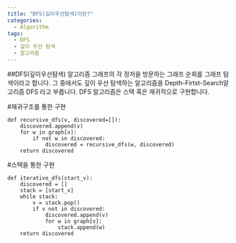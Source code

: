 ```yaml
---
title: "DFS(깊이우선탐색)이란?"
categories:
  - Algorithm
tags:
  - DFS
  - 깊이 우선 탐색
  - 알고리즘
---
```


##DFS(깊이우선탐색) 알고리즘
그래프의 각 정저을 방문하는 그래프 순회를 그래프 탐색이라고 합니다. 그 중에서도 깊이 우선 탐색하는 알고리즘을 Depth-Firtst-Search알고리즘 DFS 라고 부릅니다. DFS 알고리즘은 스택 혹은 재귀적으로 구현합니다. 

#재귀구조를 통한 구현
```
def recursive_dfs(v, discovered=[]):
    discovered.append(v)
    for w in graph[v]:
        if not w in discovered:
            discovered = recursive_dfs(w, discovered)
    return discovered
```

#스택을 통한 구현
```
def iterative_dfs(start_v):
    discovered = []
    stack = [start_v]
    while stack:
        v = stack.pop()
        if v not in discovered:
            discovered.append(v)
            for w in graph[v]:
                stack.append(w)
    return discovered
```


